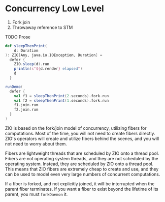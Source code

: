 # Concurrency Low Level

1. Fork join
1. Throwaway reference to STM

TODO Prose

```scala mdoc
def sleepThenPrint(
    d: Duration
): ZIO[Any, java.io.IOException, Duration] =
  defer {
    ZIO.sleep(d).run
    println(s"${d.render} elapsed")
    d
  }
```

```scala mdoc
runDemo(
  defer {
    val f1 = sleepThenPrint(2.seconds).fork.run
    val f2 = sleepThenPrint(1.seconds).fork.run
    f1.join.run
    f2.join.run
  }
)
```


ZIO is based on the fork/join model of concurrency, utilizing fibers for computations.
Most of the time, you will not need to create fibers directly.
ZIO's operators will create and utilize fibers behind the scenes, and you will not need to worry about them.

Fibers are lightweight threads that are scheduled by ZIO onto a thread pool.
Fibers are not operating system threads, and they are not scheduled by the operating system.
Instead, they are scheduled by ZIO onto a thread pool.
This means that ZIO fibers are extremely cheap to create and use, and they can be used to model even very large numbers of concurrent computations.

If a fiber is forked, and not explicitly joined, it will be interrupted when the parent fiber terminates.
If you want a fiber to exist beyond the lifetime of its parent, you must `forkDaemon` it.
